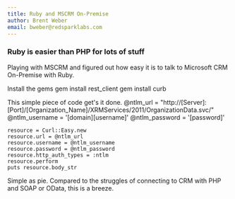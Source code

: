 ```yaml
---
title: Ruby and MSCRM On-Premise
author: Brent Weber
email: bweber@redsparklabs.com
---
```


### Ruby is easier than PHP for lots of stuff ###
Playing with MSCRM and figured out how easy it is to talk to Microsoft CRM On-Premise with Ruby.

Install the gems
	gem install rest_client
	gem install curb

This simple piece of code get's it done.
	@ntlm_url = "http://[Server]:[Port]/[Organization_Name]/XRMServices/2011/OrganizationData.svc/"
	@ntlm_username = '[domain]\[username]'
	@ntlm_password = '[password]'

	resource = Curl::Easy.new
	resource.url = @ntlm_url
	resource.username = @ntlm_username
	resource.password = @ntlm_password
	resource.http_auth_types = :ntlm
	resource.perform
	puts resource.body_str

Simple as pie.  Compared to the struggles of connecting to CRM with PHP and SOAP or OData, this is a breeze.
